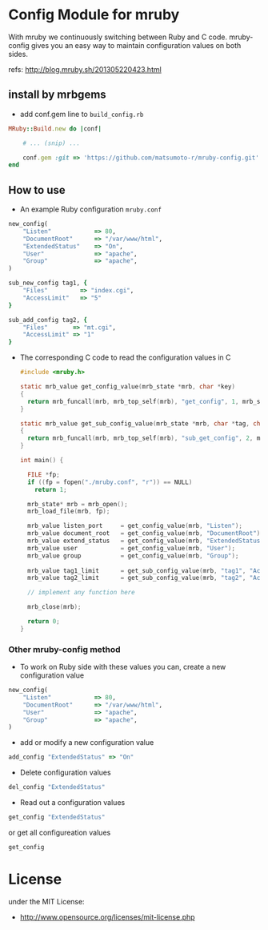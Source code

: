 # Config Module for mruby
With mruby we continuously switching between Ruby and C code. mruby-config gives you an easy way to maintain configuration values on both sides.

refs: http://blog.mruby.sh/201305220423.html

## install by mrbgems
 - add conf.gem line to `build_config.rb`
```ruby
MRuby::Build.new do |conf|

    # ... (snip) ...

    conf.gem :git => 'https://github.com/matsumoto-r/mruby-config.git'
end
```

## How to use
 - An example Ruby configuration ```mruby.conf```
```ruby
new_config(
    "Listen"            => 80,
    "DocumentRoot"      => "/var/www/html",
    "ExtendedStatus"    => "On",
    "User"              => "apache",
    "Group"             => "apache",
)

sub_new_config tag1, {
    "Files"         => "index.cgi",
    "AccessLimit"   => "5"
}

sub_add_config tag2, {
    "Files"       => "mt.cgi",
    "AccessLimit" => "1"
}
```


 - The corresponding C code to read the configuration values in C

    ```c
    #include <mruby.h>
    
    static mrb_value get_config_value(mrb_state *mrb, char *key)
    {
      return mrb_funcall(mrb, mrb_top_self(mrb), "get_config", 1, mrb_str_new_cstr(mrb, key));
    }
    
    static mrb_value get_sub_config_value(mrb_state *mrb, char *tag, char *key)
    {
      return mrb_funcall(mrb, mrb_top_self(mrb), "sub_get_config", 2, mrb_str_new_cstr(mrb, tag)), mrb_str_new_cstr(mrb, key));
    }
    
    int main() {
    
      FILE *fp;
      if ((fp = fopen("./mruby.conf", "r")) == NULL)
        return 1;
    
      mrb_state* mrb = mrb_open();
      mrb_load_file(mrb, fp);
    
      mrb_value listen_port     = get_config_value(mrb, "Listen");
      mrb_value document_root   = get_config_value(mrb, "DocumentRoot");
      mrb_value extend_status   = get_config_value(mrb, "ExtendedStatus");
      mrb_value user            = get_config_value(mrb, "User");
      mrb_value group           = get_config_value(mrb, "Group");
      
      mrb_value tag1_limit      = get_sub_config_value(mrb, "tag1", "AccessLimit");
      mrb_value tag2_limit      = get_sub_config_value(mrb, "tag2", "AccessLimit");
    
      // implement any function here
    
      mrb_close(mrb);
    
      return 0;
    }
    ```

### Other mruby-config method
 - To work on Ruby side with these values you can, create a new configuration value
```ruby
new_config(
    "Listen"            => 80,
    "DocumentRoot"      => "/var/www/html",
    "User"              => "apache",
    "Group"             => "apache",
)
```

 - add or modify a new configuration value
```ruby
add_config "ExtendedStatus" => "On"
```

 - Delete configuration values
```ruby
del_config "ExtendedStatus"
```

 - Read out a configuration values
```ruby
get_config "ExtendedStatus"
```
or get all configureation values
```ruby
get_config
```

# License
under the MIT License:

* http://www.opensource.org/licenses/mit-license.php


